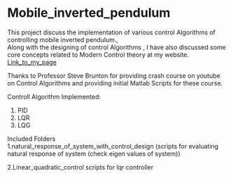 ﻿# Mobile_inverted_pendulum

This project discuss the implementation of various control Algorithms of controlling mobile inverted pendulum.,<br/>
Along with the designing of control Algorithms , I have also discussed some core concepts related to Modern Control theory at my website.  
[Link_to_my_page](https://prajwal210798.github.io/prajwal21/for_artificial_eye/for_control_system/control_system/inverted_pendulum_case_study/inverted_pendulum_case_study.html)

Thanks to Professor Steve Brunton for providing crash course on youtube on Control Algorithms and providing initial Matlab Scripts for these course.

Controll Algorithm Implemented:
 
1. PID
2. LQR
3. LQG

Included Folders<br/>
1.natural_response_of_system_with_control_design 
(scripts for evaluating natural response of system (check eigen values of system))
 
2.Linear_quadratic_control
scripts for lqr controller

